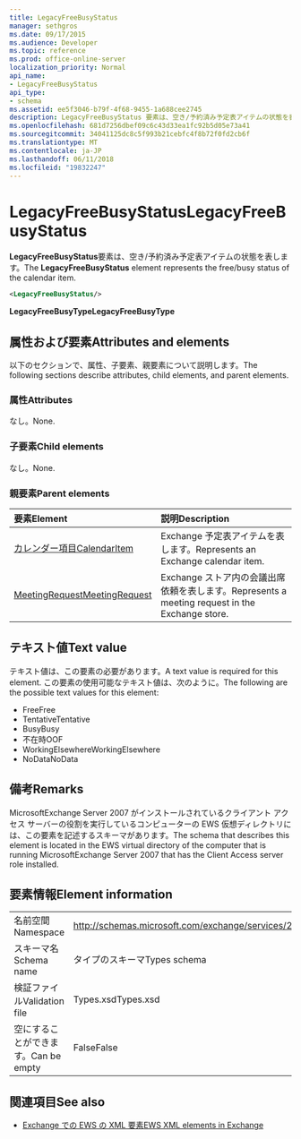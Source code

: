 ```yaml
---
title: LegacyFreeBusyStatus
manager: sethgros
ms.date: 09/17/2015
ms.audience: Developer
ms.topic: reference
ms.prod: office-online-server
localization_priority: Normal
api_name:
- LegacyFreeBusyStatus
api_type:
- schema
ms.assetid: ee5f3046-b79f-4f68-9455-1a688cee2745
description: LegacyFreeBusyStatus 要素は、空き/予約済み予定表アイテムの状態を表します。
ms.openlocfilehash: 681d7256dbef09c6c43d33ea1fc92b5d05e73a41
ms.sourcegitcommit: 34041125dc8c5f993b21cebfc4f8b72f0fd2cb6f
ms.translationtype: MT
ms.contentlocale: ja-JP
ms.lasthandoff: 06/11/2018
ms.locfileid: "19832247"
---
```

# <a name="legacyfreebusystatus"></a><span data-ttu-id="570bb-103">LegacyFreeBusyStatus</span><span class="sxs-lookup"><span data-stu-id="570bb-103">LegacyFreeBusyStatus</span></span>

<span data-ttu-id="570bb-104">**LegacyFreeBusyStatus**要素は、空き/予約済み予定表アイテムの状態を表します。</span><span class="sxs-lookup"><span data-stu-id="570bb-104">The **LegacyFreeBusyStatus** element represents the free/busy status of the calendar item.</span></span> 
  
```xml
<LegacyFreeBusyStatus/>
```

<span data-ttu-id="570bb-105">**LegacyFreeBusyType**</span><span class="sxs-lookup"><span data-stu-id="570bb-105">**LegacyFreeBusyType**</span></span>

## <a name="attributes-and-elements"></a><span data-ttu-id="570bb-106">属性および要素</span><span class="sxs-lookup"><span data-stu-id="570bb-106">Attributes and elements</span></span>

<span data-ttu-id="570bb-107">以下のセクションで、属性、子要素、親要素について説明します。</span><span class="sxs-lookup"><span data-stu-id="570bb-107">The following sections describe attributes, child elements, and parent elements.</span></span>
  
### <a name="attributes"></a><span data-ttu-id="570bb-108">属性</span><span class="sxs-lookup"><span data-stu-id="570bb-108">Attributes</span></span>

<span data-ttu-id="570bb-109">なし。</span><span class="sxs-lookup"><span data-stu-id="570bb-109">None.</span></span>
  
### <a name="child-elements"></a><span data-ttu-id="570bb-110">子要素</span><span class="sxs-lookup"><span data-stu-id="570bb-110">Child elements</span></span>

<span data-ttu-id="570bb-111">なし。</span><span class="sxs-lookup"><span data-stu-id="570bb-111">None.</span></span>
  
### <a name="parent-elements"></a><span data-ttu-id="570bb-112">親要素</span><span class="sxs-lookup"><span data-stu-id="570bb-112">Parent elements</span></span>

|<span data-ttu-id="570bb-113">**要素**</span><span class="sxs-lookup"><span data-stu-id="570bb-113">**Element**</span></span>|<span data-ttu-id="570bb-114">**説明**</span><span class="sxs-lookup"><span data-stu-id="570bb-114">**Description**</span></span>|
|:-----|:-----|
|[<span data-ttu-id="570bb-115">カレンダー項目</span><span class="sxs-lookup"><span data-stu-id="570bb-115">CalendarItem</span></span>](calendaritem.md) <br/> |<span data-ttu-id="570bb-116">Exchange 予定表アイテムを表します。</span><span class="sxs-lookup"><span data-stu-id="570bb-116">Represents an Exchange calendar item.</span></span>  <br/> |
|[<span data-ttu-id="570bb-117">MeetingRequest</span><span class="sxs-lookup"><span data-stu-id="570bb-117">MeetingRequest</span></span>](meetingrequest.md) <br/> |<span data-ttu-id="570bb-118">Exchange ストア内の会議出席依頼を表します。</span><span class="sxs-lookup"><span data-stu-id="570bb-118">Represents a meeting request in the Exchange store.</span></span>  <br/> |
   
## <a name="text-value"></a><span data-ttu-id="570bb-119">テキスト値</span><span class="sxs-lookup"><span data-stu-id="570bb-119">Text value</span></span>

<span data-ttu-id="570bb-120">テキスト値は、この要素の必要があります。</span><span class="sxs-lookup"><span data-stu-id="570bb-120">A text value is required for this element.</span></span> <span data-ttu-id="570bb-121">この要素の使用可能なテキスト値は、次のように。</span><span class="sxs-lookup"><span data-stu-id="570bb-121">The following are the possible text values for this element:</span></span>
  
- <span data-ttu-id="570bb-122">Free</span><span class="sxs-lookup"><span data-stu-id="570bb-122">Free</span></span> 
- <span data-ttu-id="570bb-123">Tentative</span><span class="sxs-lookup"><span data-stu-id="570bb-123">Tentative</span></span>
- <span data-ttu-id="570bb-124">Busy</span><span class="sxs-lookup"><span data-stu-id="570bb-124">Busy</span></span>
- <span data-ttu-id="570bb-125">不在時</span><span class="sxs-lookup"><span data-stu-id="570bb-125">OOF</span></span>
- <span data-ttu-id="570bb-126">WorkingElsewhere</span><span class="sxs-lookup"><span data-stu-id="570bb-126">WorkingElsewhere</span></span>
- <span data-ttu-id="570bb-127">NoData</span><span class="sxs-lookup"><span data-stu-id="570bb-127">NoData</span></span>
    
## <a name="remarks"></a><span data-ttu-id="570bb-128">備考</span><span class="sxs-lookup"><span data-stu-id="570bb-128">Remarks</span></span>

<span data-ttu-id="570bb-129">MicrosoftExchange Server 2007 がインストールされているクライアント アクセス サーバーの役割を実行しているコンピューターの EWS 仮想ディレクトリには、この要素を記述するスキーマがあります。</span><span class="sxs-lookup"><span data-stu-id="570bb-129">The schema that describes this element is located in the EWS virtual directory of the computer that is running MicrosoftExchange Server 2007 that has the Client Access server role installed.</span></span>
  
## <a name="element-information"></a><span data-ttu-id="570bb-130">要素情報</span><span class="sxs-lookup"><span data-stu-id="570bb-130">Element information</span></span>

|||
|:-----|:-----|
|<span data-ttu-id="570bb-131">名前空間</span><span class="sxs-lookup"><span data-stu-id="570bb-131">Namespace</span></span>  <br/> |http://schemas.microsoft.com/exchange/services/2006/types  <br/> |
|<span data-ttu-id="570bb-132">スキーマ名</span><span class="sxs-lookup"><span data-stu-id="570bb-132">Schema name</span></span>  <br/> |<span data-ttu-id="570bb-133">タイプのスキーマ</span><span class="sxs-lookup"><span data-stu-id="570bb-133">Types schema</span></span>  <br/> |
|<span data-ttu-id="570bb-134">検証ファイル</span><span class="sxs-lookup"><span data-stu-id="570bb-134">Validation file</span></span>  <br/> |<span data-ttu-id="570bb-135">Types.xsd</span><span class="sxs-lookup"><span data-stu-id="570bb-135">Types.xsd</span></span>  <br/> |
|<span data-ttu-id="570bb-136">空にすることができます。</span><span class="sxs-lookup"><span data-stu-id="570bb-136">Can be empty</span></span>  <br/> |<span data-ttu-id="570bb-137">False</span><span class="sxs-lookup"><span data-stu-id="570bb-137">False</span></span>  <br/> |
   
## <a name="see-also"></a><span data-ttu-id="570bb-138">関連項目</span><span class="sxs-lookup"><span data-stu-id="570bb-138">See also</span></span>

- [<span data-ttu-id="570bb-139">Exchange での EWS の XML 要素</span><span class="sxs-lookup"><span data-stu-id="570bb-139">EWS XML elements in Exchange</span></span>](ews-xml-elements-in-exchange.md)


